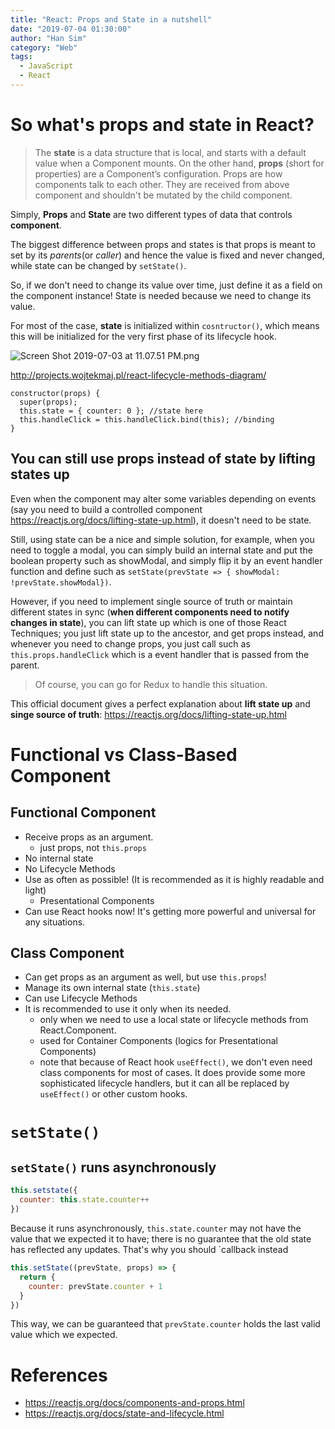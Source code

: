 ```yaml
---
title: "React: Props and State in a nutshell"
date: "2019-07-04 01:30:00"
author: "Han Sim"
category: "Web"
tags:
  - JavaScript
  - React
---
```


# So what's props and state in React?

> The **state** is a data structure that is local, and starts with a default value when a Component mounts. On the other hand, **props** (short for properties) are a Component’s configuration. Props are how components talk to each other. They are received from above component and shouldn't be mutated by the child component.

Simply, **Props** and **State** are two different types of data that controls **component**.

The biggest difference between props and states is that props is meant to set by its _parents_(or _caller_) and hence the value is fixed and never changed, while state can be changed by `setState()`.

So, if we don't need to change its value over time, just define it as a field on the component instance! State is needed because we need to change its value.

For most of the case, **state** is initialized within `cosntructor()`, which means this will be initialized for the very first phase of its lifecycle hook.

![Screen Shot 2019-07-03 at 11.07.51 PM.png](https://i.loli.net/2019/07/04/5d1d6d976f01319289.png)

http://projects.wojtekmaj.pl/react-lifecycle-methods-diagram/

```JavaScript{3}
constructor(props) {
  super(props);
  this.state = { counter: 0 }; //state here
  this.handleClick = this.handleClick.bind(this); //binding
}
```

## You can still use props instead of state by lifting states up

Even when the component may alter some variables depending on events (say you need to build a controlled component https://reactjs.org/docs/lifting-state-up.html), it doesn't need to be state.

Still, using state can be a nice and simple solution, for example, when you need to toggle a modal, you can simply build an internal state and put the boolean property such as showModal, and simply flip it by an event handler function and define such as `setState(prevState => { showModal: !prevState.showModal})`.

However, if you need to implement single source of truth or maintain different states in sync (**when different components need to notify changes in state**), you can lift state up which is one of those React Techniques; you just lift state up to the ancestor, and get props instead, and whenever you need to change props, you just call such as `this.props.handleClick` which is a event handler that is passed from the parent.

> Of course, you can go for Redux to handle this situation.

This official document gives a perfect explanation about **lift state up** and **singe source of truth**: https://reactjs.org/docs/lifting-state-up.html

# Functional vs Class-Based Component

## Functional Component

- Receive props as an argument.
  - just props, not `this.props`
- No internal state
- No Lifecycle Methods
- Use as often as possible! (It is recommended as it is highly readable and light)
  - Presentational Components
- Can use React hooks now! It's getting more powerful and universal for any situations.

## Class Component

- Can get props as an argument as well, but use `this.props`!
- Manage its own internal state (`this.state`)
- Can use Lifecycle Methods
- It is recommended to use it only when its needed.
  - only when we need to use a local state or lifecycle methods from React.Component.
  - used for Container Components (logics for Presentational Components)
  - note that because of React hook `useEffect()`, we don't even need class components for most of cases. It does provide some more sophisticated lifecycle handlers, but it can all be replaced by `useEffect()` or other custom hooks.

# `setState()`

## `setState()` runs asynchronously

```JavaScript
this.setstate({
  counter: this.state.counter++
})
```

Because it runs asynchronously, `this.state.counter` may not have the value that we expected it to have; there is no guarantee that the old state has reflected any updates. That's why you should `callback instead

```JavaScript
this.setState((prevState, props) => {
  return {
    counter: prevState.counter + 1
  }
})
```

This way, we can be guaranteed that `prevState.counter` holds the last valid value which we expected.

# References

- https://reactjs.org/docs/components-and-props.html
- https://reactjs.org/docs/state-and-lifecycle.html
